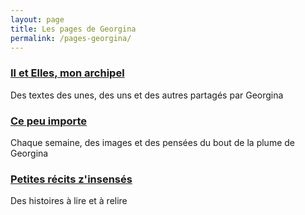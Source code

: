 ```yaml
---
layout: page
title: Les pages de Georgina
permalink: /pages-georgina/
---
```


### [Il et Elles, mon archipel](/archipel)
Des textes des unes, des uns et des autres partagés par Georgina

### [Ce peu importe](2021-02-02-essai-2)
Chaque semaine, des images et des pensées du bout de la plume de Georgina

### [Petites récits z'insensés](/insenses)
Des histoires à lire et à relire